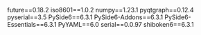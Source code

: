 future==0.18.2
iso8601==1.0.2
numpy==1.23.1
pyqtgraph==0.12.4
pyserial==3.5
PySide6==6.3.1
PySide6-Addons==6.3.1
PySide6-Essentials==6.3.1
PyYAML==6.0
serial==0.0.97
shiboken6==6.3.1